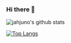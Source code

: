 ### Hi there 👋

![jahjuno's github stats](https://github-readme-stats.vercel.app/api?username=jahjuno&theme=react&show_icons=true&line_height=20&locale=fr&include_all_commits=true&count_private=true)

[![Top Langs](https://github-readme-stats.vercel.app/api/top-langs/?username=jahjuno&theme=react&layout=compact&langs_count=10&hide=css,scss)](https://github.com/anuraghazra/github-readme-stats)

